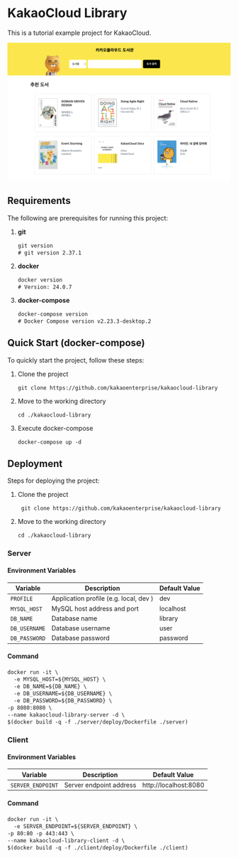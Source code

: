 # KakaoCloud Library
This is a tutorial example project for KakaoCloud.

<img src="images/main.png" width="600px">

## Requirements
The following are prerequisites for running this project:
1. **git**
    ```shell
    git version
    # git version 2.37.1
    ```
2. **docker**
    ```shell
    docker version
    # Version: 24.0.7
    ```
3. **docker-compose**
    ```shell
    docker-compose version
    # Docker Compose version v2.23.3-desktop.2
    ```

## Quick Start (docker-compose)
To quickly start the project, follow these steps:
1. Clone the project
   ```shell
   git clone https://github.com/kakaoenterprise/kakaocloud-library
   ``` 
2. Move to the working directory
    ```shell
    cd ./kakaocloud-library
    ```
3. Execute docker-compose
    ```shell
    docker-compose up -d
    ```


## Deployment
Steps for deploying the project:
1. Clone the project
   ```shell
    git clone https://github.com/kakaoenterprise/kakaocloud-library
   ``` 
2. Move to the working directory
      ```shell
    cd ./kakaocloud-library
     ```
### Server
#### Environment Variables

| Variable      | Description                            | Default Value |
|---------------|----------------------------------------|---------------|
| `PROFILE`     | Application profile (e.g. local, dev ) | dev           |
| `MYSQL_HOST`  | MySQL host address and port            | localhost     |
| `DB_NAME`     | Database name                          | library       |
| `DB_USERNAME` | Database username                      | user          |
| `DB_PASSWORD` | Database password                      | password      |

#### Command
```shell
docker run -it \
  -e MYSQL_HOST=${MYSQL_HOST} \
  -e DB_NAME=${DB_NAME} \
  -e DB_USERNAME=${DB_USERNAME} \
  -e DB_PASSWORD=${DB_PASSWORD} \
-p 8080:8080 \
--name kakaocloud-library-server -d \
$(docker build -q -f ./server/deploy/Dockerfile ./server)
```



### Client
#### Environment Variables

| Variable         | Description              | Default Value         |
|------------------|--------------------------|-----------------------|
| `SERVER_ENDPOINT`| Server endpoint address  | http://localhost:8080 |


#### Command
```shell
docker run -it \
  -e SERVER_ENDPOINT=${SERVER_ENDPOINT} \
-p 80:80 -p 443:443 \
--name kakaocloud-library-client -d \
$(docker build -q -f ./client/deploy/Dockerfile ./client)
```